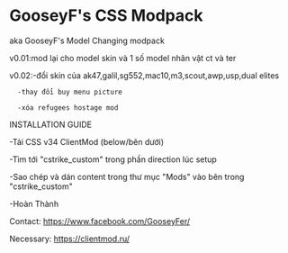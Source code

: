 # GooseyF's CSS Modpack
aka GooseyF's Model Changing modpack 

v0.01:mod lại cho model skin và 1 số model nhân vật ct và ter 

v0.02:-đổi skin của ak47,galil,sg552,mac10,m3,scout,awp,usp,dual elites

      -thay đổi buy menu picture
      
      -xóa refugees hostage mod    


INSTALLATION GUIDE

-Tải CSS v34 ClientMod (below/bên dưới)

-Tìm tới "cstrike_custom" trong phần direction lúc setup

-Sao chép và dán content trong thư mục "Mods" vào bên trong "cstrike_custom"

-Hoàn Thành

Contact: https://www.facebook.com/GooseyFer/

Necessary: https://clientmod.ru/

